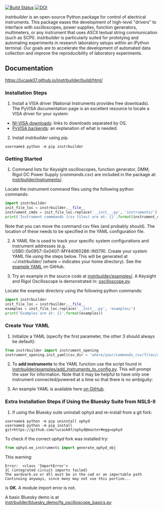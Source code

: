 [![Build Status](https://travis-ci.com/lucask07/instrbuilder.svg?branch=master)](https://travis-ci.com/lucask07/instrbuilder)
[![DOI](https://zenodo.org/badge/135353504.svg)](https://zenodo.org/badge/latestdoi/135353504)

*instrbuilder* is an open-source Python package for control of electrical instruments. This package eases the development of high-level "drivers" to interface with oscilloscopes, power supplies, function generators, multimeters, or any instrument that uses ASCII textual string communication (such as SCPI). *instrbuilder* is particularly suited for prototying and automating experiments in research laboratory setups within an IPython terminal. Our goals are to accelerate the development of automated data collection and improve the reproducibility of laboratory experiments.

## Documentation 

https://lucask07.github.io/instrbuilder/build/html/

### Installation Steps

1. Install a VISA driver (National Instruments provides free downloads). The PyVISA documentation page is an excellent resource to locate a VISA driver for your system: 

* [NI-VISA downloads](https://pyvisa.readthedocs.io/en/stable/getting_nivisa.html#getting-nivisa): links to downloads separated by OS.
* [PyVISA backends](https://pyvisa.readthedocs.io/en/stable/getting.html#backend): an explanation of what is needed.

2. Install *instrbuilder* using pip.

```console
username$ python -m pip instrbuilder 
```

### Getting Started 

1. Command lists for Keysight oscilloscopes, function generator, DMM; Rigol DC Power Supply (*commands.csv*) are included in the package at: [instrbuilder/instruments/](https://github.com/lucask07/instrbuilder/tree/master/instrbuilder/instruments).

Locate the instrument command files using the following python commands:

```python
import instrbuilder
init_file_loc = instrbuilder.__file__
instrument_cmds = init_file_loc.replace('__init__.py', 'instruments/')
print('Instrument commmands (csv files) are at: {}'.format(instrument_cmds))
```
Note that you can move the command csv files (and probably should). The location of these needs to be specified in the YAML configuration file.

2. A YAML file is used to track your specific system configurations and instrument addresses (e.g. USB0::0x0957::0x0407::MY44060286::INSTR). Create your system YAML file using the steps below. This will be generated at *~/.instrbuilder/* (where *~* indicates your home directory). See the [example YAML](https://github.com/lucask07/instrbuilder/blob/master/instrbuilder/example_yaml/config.yaml) on GitHub.

3. Try an example in the source code at [instrbuilder/examples/](https://github.com/lucask07/instrbuilder/tree/master/instrbuilder/examples). A Keysight and Rigol Oscilloscope is demonstrated in: [oscilloscope.py](https://github.com/lucask07/instrbuilder/blob/master/instrbuilder/examples/oscilloscope.py).

Locate the example directory using the following python commands:

```python
import instrbuilder
init_file_loc = instrbuilder.__file__
examples = init_file_loc.replace('__init__.py', 'examples/')
print('Examples are at: {}'.format(examples))
```

### Create Your YAML

1. Initialize a YAML (specify the first parameter, the other 3 should always be default):

```python 
from instrbuilder import instrument_opening
instrument_opening.init_yaml(csv_dir = 'where/your/commands_csv/files/are')
```
2. To **add instruments** to the YAML function use the script found in [instrbuilder/examples/add_instruments_to_config.py](https://github.com/lucask07/instrbuilder/blob/master/instrbuilder/examples/add_instruments_to_config.py). This will prompt the user for information. Note that it may be helpful to have only one instrument connected/powered at a time so that there is no ambiguity:

3. An example YAML is available here [on GitHub](https://github.com/lucask07/instrbuilder/blob/master/instrbuilder/example_yaml/config.yaml).

### Extra Installation Steps if Using the Bluesky Suite from NSLS-II
1. If using the Bluesky suite uninstall ophyd and re-install from a git fork:

```console
username$ python -m pip uninstall ophyd 
username$ python -m pip install git+https://github.com/lucask07/ophyd@master#egg=ophyd
```

To check if the correct *ophyd* fork was installed try:

```python
from ophyd.ee_instruments import generate_ophyd_obj
```
This warning: 

```
Error:  <class 'ImportError'>
IC (integrated circuit imports failed)
The aardvark.so or dll must be in the cwd or an importable path
Continuing anyways, since many may not use this portion...
```
is **OK**. A module import error is not.

A basic Bluesky demo is at [instrbuilder/bluesky_demo/fg_oscilloscope_basics.py](https://github.com/lucask07/instrbuilder/blob/master/instrbuilder/bluesky_demo/fg_oscilloscope_basics.py)

